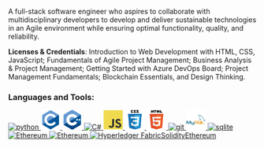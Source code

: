 A full-stack software engineer who aspires to collaborate with multidisciplinary developers to develop and deliver sustainable technologies in an Agile environment while ensuring optimal functionality, quality, and reliability.
 
**Licenses & Credentials**: Introduction to Web Development with HTML, CSS, JavaScript; Fundamentals of Agile Project Management; Business Analysis & Project Management; Getting Started with Azure DevOps Board; Project Management Fundamentals; Blockchain Essentials, and Design Thinking.


<h3 align="left"> <b> Languages and Tools: </b> </h3>
<p align="left">
 
  <a href="https://www.python.org" target="_blank"> <img src="https://images.squarespace-cdn.com/content/v1/5b4e1bf64611a0bf2f92025f/1532287344279-PZPG9ZVYB8BGX1W5HATC/python-logo.jpg" alt="python" width="40" height="40"/> </a> 
 <a href="https://www.cprogramming.com/" target="_blank"> <img src="https://raw.githubusercontent.com/devicons/devicon/master/icons/c/c-original.svg" alt="c" width="40" height="40"/> </a> 
 <a href="https://www.w3schools.com/cpp/" target="_blank"> <img src="https://raw.githubusercontent.com/devicons/devicon/master/icons/cplusplus/cplusplus-original.svg" alt="cplusplus" width="40" height="40"/> </a>
  <a href="https://docs.microsoft.com/en-us/dotnet/csharp/" target="_blank"> <img src="https://static-01.daraz.lk/p/f307f0fe8e6ad00a762cee4ff2889c43.jpg" alt="C#" width="40" height="40"/> </a> 
 <a href="https://developer.mozilla.org/en-US/docs/Web/JavaScript" target="_blank"> <img src="https://raw.githubusercontent.com/devicons/devicon/master/icons/javascript/javascript-original.svg" alt="javascript" width="40" height="40"/> </a> 
 <a href="https://www.w3schools.com/css/" target="_blank"> <img src="https://raw.githubusercontent.com/devicons/devicon/master/icons/css3/css3-original-wordmark.svg" alt="css3" width="40" height="40"/> </a> 
 <a href="https://www.w3.org/html/" target="_blank"> <img src="https://raw.githubusercontent.com/devicons/devicon/master/icons/html5/html5-original-wordmark.svg" alt="html5" width="40" height="40"/> </a> 
<a href="https://git-scm.com/" target="_blank"> <img src="https://www.vectorlogo.zone/logos/git-scm/git-scm-icon.svg" alt="git" width="40" height="40"/> </a> 
 <a href="https://www.mysql.com/" target="_blank"> <img src="https://raw.githubusercontent.com/devicons/devicon/master/icons/mysql/mysql-original-wordmark.svg" alt="mysql" width="40" height="40"/> </a>
 <a href="https://www.sqlite.org/" target="_blank"> <img src="https://www.vectorlogo.zone/logos/sqlite/sqlite-icon.svg" alt="sqlite" width="40" height="40"/> </a> 
 <a href="https://ethereum.org/en/" target="_blank"> <img src="https://play-lh.googleusercontent.com/HII6PADUEGHBXs_EhvB67Nfdn5nxMpyx51mZxAghukYNqEB5LysYPB1afCctDAud1ho" alt="Ethereum" width="40" height="40"/> </a> 
 <a href="https://soliditylang.org/" target="_blank"> <img src="https://encrypted-tbn0.gstatic.com/images?q=tbn:ANd9GcRnnL8mJql9x-TdjLGrX_JGElFsAAzs3JL4j-oEXKMJ1j3rspq6nspt5xiC77et5SC20EA&usqp=CAU" alt="Ethereum" width="40" height="40"/> </a> 
  <a href="https://www.hyperledger.org/use/fabric" target="_blank"> <img src="https://chainstack.com/wp-content/uploads/2020/07/fabric.png" alt="Hyperledger FabricSolidityEthereum" width="40" height="40"/> </a> 





